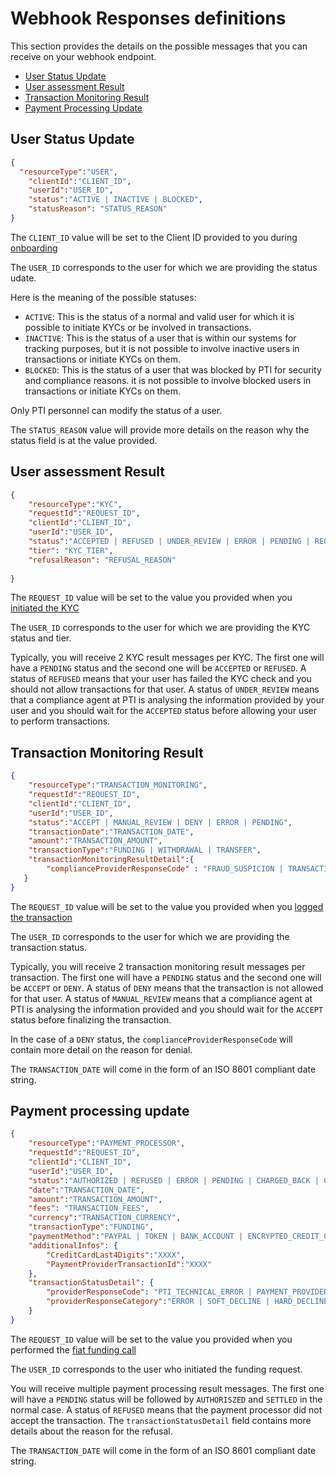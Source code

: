 # Webhook Responses definitions

This section provides the details on the possible messages that you can receive on your webhook endpoint.

* [User Status Update](#user-status-update)
* [User assessment Result](#user-assessment-result)
* [Transaction Monitoring Result](#transaction-monitoring-result)
* [Payment Processing Update](#payment-processing-update)

## User Status Update

```json
{
  "resourceType":"USER",
    "clientId":"CLIENT_ID",
    "userId":"USER_ID",
    "status":"ACTIVE | INACTIVE | BLOCKED",
    "statusReason": "STATUS_REASON"
}
```
The `CLIENT_ID` value will be set to the Client ID provided to you during [onboarding](fiant-onboarding)

The `USER_ID` corresponds to the user for which we are providing the status udate.

Here is the meaning of the possible statuses:

 * `ACTIVE`: This is the status of a normal and valid user for which it is possible to initiate KYCs or be involved in transactions.
 * `INACTIVE`: This is the status of a user that is within our systems for tracking purposes, but it is not possible to involve inactive users in transactions or initiate KYCs on them.
 * `BLOCKED`: This is the status of a user that was blocked by PTI for security and compliance reasons. it is not possible to involve blocked users in transactions or initiate KYCs on them.

Only PTI personnel can modify the status of a user.

The `STATUS_REASON` value will provide more details on the reason why the status field is at the value provided.


## User assessment Result

```json
{
    "resourceType":"KYC",
    "requestId":"REQUEST_ID",
    "clientId":"CLIENT_ID",
    "userId":"USER_ID",
    "status":"ACCEPTED | REFUSED | UNDER_REVIEW | ERROR | PENDING | REQUESTED_MORE_INFORMATION",
    "tier": "KYC_TIER",
    "refusalReason": "REFUSAL_REASON"
  
}
```
The `REQUEST_ID` value will be set to the value you provided when you [initiated the KYC](#initiating-a-kyc)

The `USER_ID` corresponds to the user for which we are providing the KYC status and tier.

Typically, you will receive 2 KYC result messages per KYC. The first one will have a `PENDING` status and the second one will be `ACCEPTED` or `REFUSED`.
A status of `REFUSED` means that your user has failed the KYC check and you should not allow transactions for that user. A status of `UNDER_REVIEW` means that a
compliance agent at PTI is analysing the information provided by your user and you should wait for the `ACCEPTED` status before allowing your user to perform
transactions.


## Transaction Monitoring Result

```json
{
    "resourceType":"TRANSACTION_MONITORING",
    "requestId":"REQUEST_ID",
    "clientId":"CLIENT_ID",
    "userId":"USER_ID",
    "status":"ACCEPT | MANUAL_REVIEW | DENY | ERROR | PENDING",
    "transactionDate":"TRANSACTION_DATE",
    "amount":"TRANSACTION_AMOUNT",
    "transactionType":"FUNDING | WITHDRAWAL | TRANSFER",
    "transactionMonitoringResultDetail":{
        "complianceProviderResponseCode" : "FRAUD_SUSPICION | TRANSACTION_VELOCITY_VIOLATION | BLOCKED_JURISDICTION | GEO_FENCING_VIOLATION | SANCTION_SCREENING"
   }
}
```

The `REQUEST_ID` value will be set to the value you provided when you [logged the transaction](#monitoring-transactions)

The `USER_ID` corresponds to the user for which we are providing the transaction status.

Typically, you will receive 2 transaction monitoring result messages per transaction. The first one will have a `PENDING` status and the second one will be `ACCEPT` or `DENY`.
A status of `DENY` means that the transaction is not allowed for that user. A status of `MANUAL_REVIEW` means that a
compliance agent at PTI is analysing the information provided and you should wait for the `ACCEPT` status before finalizing the transaction.

In the case of a `DENY` status, the `complianceProviderResponseCode` will contain more detail on the reason for denial.

The `TRANSACTION_DATE` will come in the form of an ISO 8601 compliant date string. 

## Payment processing update

```json
{
    "resourceType":"PAYMENT_PROCESSOR",
    "requestId":"REQUEST_ID",
    "clientId":"CLIENT_ID",
    "userId":"USER_ID",
    "status":"AUTHORIZED | REFUSED | ERROR | PENDING | CHARGED_BACK | CANCELED | REFUNDED | CAPTURED | SETTLED",
    "date":"TRANSACTION_DATE",
    "amount":"TRANSACTION_AMOUNT",
    "fees": "TRANSACTION_FEES",
    "currency":"TRANSACTION_CURRENCY",
    "transactionType":"FUNDING",
    "paymentMethod":"PAYPAL | TOKEN | BANK_ACCOUNT | ENCRYPTED_CREDIT_CARD",
    "additionalInfos": {
        "CreditCardLast4Digits":"XXXX",
        "PaymentProviderTransactionId":"XXXX"
    },
    "transactionStatusDetail": {
        "providerResponseCode": "PTI_TECHNICAL_ERROR | PAYMENT_PROVIDER_TECHNICAL_ERROR | FRAUD_SUSPICION | BLOCKED_COUNTRY | AVS_CHECK_FAILED | CVV_CHECK_FAILED | PAYMENT_INSTRUMENT_PROBLEM | PAYMENT_PROVIDER_DECLINED",
        "providerResponseCategory":"ERROR | SOFT_DECLINE | HARD_DECLINE"
    }
}
```

The `REQUEST_ID` value will be set to the value you provided when you performed the [fiat funding call](https://provenancetech.github.io/pti-docs/api/v1/#/default/post_users__userId__transactions_fiat_funding)

The `USER_ID` corresponds to the user who initiated the funding request.

You will receive multiple payment processing result messages. The first one will have a `PENDING` status will be followed by `AUTHORISZED` and `SETTLED` in the normal case.
A status of `REFUSED` means that the payment processor did not accept the transaction. The `transactionStatusDetail` field contains more details about the reason for the refusal.

The `TRANSACTION_DATE` will come in the form of an ISO 8601 compliant date string.